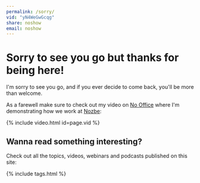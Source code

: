 ```yaml
---
permalink: /sorry/
vid: "yN4WeGwGcqg"
share: noshow
email: noshow
---
```


# Sorry to see you go but thanks for being here!

I'm sorry to see you go, and if you ever decide to come back, you'll be more than welcome.

As a farewell make sure to check out my video on [No Office](/nooffice) where I'm demonstrating how we work at [Nozbe][n]:

{% include video.html id=page.vid %}

## Wanna read something interesting?

Check out all the topics, videos, webinars and podcasts published on this site:

{% include tags.html %}

[n]: https://michael.gratis/nozbe